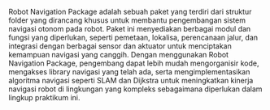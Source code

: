 Robot Navigation Package adalah sebuah paket yang terdiri dari struktur folder yang dirancang khusus untuk membantu pengembangan sistem navigasi otonom pada robot. Paket ini menyediakan berbagai modul dan fungsi yang diperlukan, seperti pemetaan, lokalisa, perencanaan jalur, dan integrasi dengan berbagai sensor dan aktuator untuk menciptakan kemampuan navigasi yang canggih. Dengan menggunakan Robot Navigation Package, pengembang dapat lebih mudah mengorganisir kode, mengakses library navigasi yang telah ada, serta mengimplementasikan algoritma navigasi seperti SLAM dan Dijkstra untuk meningkatkan kinerja navigasi robot di lingkungan yang kompleks sebagaimana diperlukan dalam lingkup praktikum ini.
